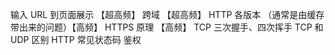 输入 URL 到页面展示 【超高频】
跨域 【超高频】
HTTP 各版本 （通常是由缓存带出来的问题）【高频】
HTTPS 原理 【高频】
TCP 三次握手、四次挥手
TCP 和 UDP 区别
HTTP 常见状态码
鉴权
